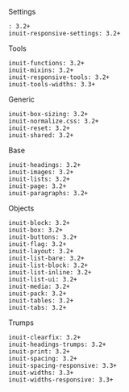 


Settings

    : 3.2+
    inuit-responsive-settings: 3.2+

Tools

    inuit-functions: 3.2+
    inuit-mixins: 3.2+
    inuit-responsive-tools: 3.2+
    inuit-tools-widths: 3.3+

Generic

    inuit-box-sizing: 3.2+
    inuit-normalize.css: 3.2+
    inuit-reset: 3.2+
    inuit-shared: 3.2+

Base

    inuit-headings: 3.2+
    inuit-images: 3.2+
    inuit-lists: 3.2+
    inuit-page: 3.2+
    inuit-paragraphs: 3.2+

Objects

    inuit-block: 3.2+
    inuit-box: 3.2+
    inuit-buttons: 3.2+
    inuit-flag: 3.2+
    inuit-layout: 3.2+
    inuit-list-bare: 3.2+
    inuit-list-block: 3.2+
    inuit-list-inline: 3.2+
    inuit-list-ui: 3.2+
    inuit-media: 3.2+
    inuit-pack: 3.2+
    inuit-tables: 3.2+
    inuit-tabs: 3.2+

Trumps

    inuit-clearfix: 3.2+
    inuit-headings-trumps: 3.2+
    inuit-print: 3.2+
    inuit-spacing: 3.2+
    inuit-spacing-responsive: 3.3+
    inuit-widths: 3.3+
    inuit-widths-responsive: 3.3+
